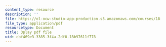 ```yaml
---
content_type: resource
description: ''
file: https://ol-ocw-studio-app-production.s3.amazonaws.com/courses/18-03sc-differential-equations-fall-2011/cbf469e333853f4a2df018b97611f778_pGECDB15L9o.pdf
file_type: application/pdf
resourcetype: Document
title: 3play pdf file
uid: cbf469e3-3385-3f4a-2df0-18b97611f778
---
```

